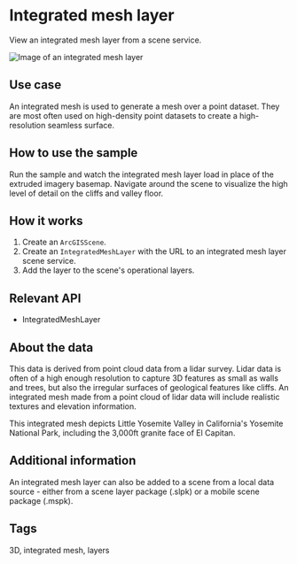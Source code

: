 # Integrated mesh layer

View an integrated mesh layer from a scene service.

![Image of an integrated mesh layer](integrated-mesh-layer.png)

## Use case

An integrated mesh is used to generate a mesh over a point dataset. They are most often used on high-density point datasets to create a high-resolution seamless surface.

## How to use the sample

Run the sample and watch the integrated mesh layer load in place of the extruded imagery basemap. Navigate around the scene to visualize the high level of detail on the cliffs and valley floor.

## How it works

1. Create an `ArcGISScene`.
2. Create an `IntegratedMeshLayer` with the URL to an integrated mesh layer scene service.
3. Add the layer to the scene's operational layers.

## Relevant API

* IntegratedMeshLayer

## About the data

This data is derived from point cloud data from a lidar survey. Lidar data is often of a high enough resolution to capture 3D features as small as walls and trees, but also the irregular surfaces of geological features like cliffs. An integrated mesh made from a point cloud of lidar data will include realistic textures and elevation information.

This integrated mesh depicts Little Yosemite Valley in California's Yosemite National Park, including the 3,000ft granite face of El Capitan.

## Additional information

An integrated mesh layer can also be added to a scene from a local data source - either from a scene layer package (.slpk) or a mobile scene package (.mspk).

## Tags

3D, integrated mesh, layers
